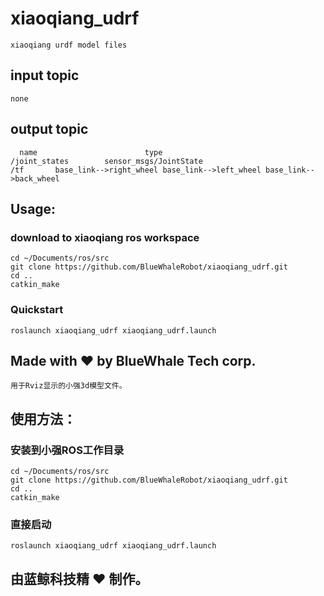 # xiaoqiang_udrf
    xiaoqiang urdf model files
    
## input topic
    none
## output topic
      name                        type
    /joint_states        sensor_msgs/JointState
    /tf       base_link-->right_wheel base_link-->left_wheel base_link-->back_wheel
## Usage:
### download to xiaoqiang ros workspace
```
cd ~/Documents/ros/src
git clone https://github.com/BlueWhaleRobot/xiaoqiang_udrf.git 
cd ..
catkin_make
```
### Quickstart    
```
roslaunch xiaoqiang_udrf xiaoqiang_udrf.launch
```
## Made with :heart: by BlueWhale Tech corp.
    
    
    用于Rviz显示的小强3d模型文件。  
## 使用方法：
### 安装到小强ROS工作目录
```
cd ~/Documents/ros/src
git clone https://github.com/BlueWhaleRobot/xiaoqiang_udrf.git 
cd ..
catkin_make
```
### 直接启动
```
roslaunch xiaoqiang_udrf xiaoqiang_udrf.launch
```
## 由蓝鲸科技精 :heart: 制作。
